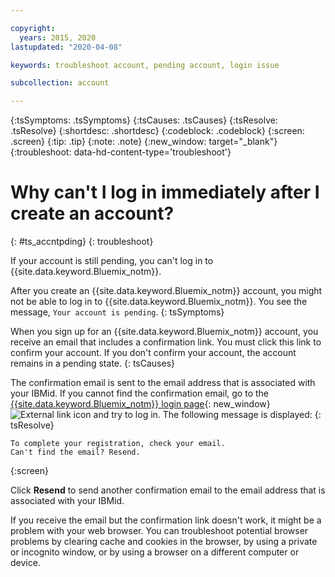 ```yaml
---

copyright:
  years: 2015, 2020
lastupdated: "2020-04-08"

keywords: troubleshoot account, pending account, login issue 

subcollection: account

---
```


{:tsSymptoms: .tsSymptoms}
{:tsCauses: .tsCauses}
{:tsResolve: .tsResolve}
{:shortdesc: .shortdesc}
{:codeblock: .codeblock}
{:screen: .screen}
{:tip: .tip}
{:note: .note}
{:new_window: target="_blank"}
{:troubleshoot: data-hd-content-type='troubleshoot'}

# Why can't I log in immediately after I create an account?
{: #ts_accntpding}
{: troubleshoot}

If your account is still pending, you can't log in to {{site.data.keyword.Bluemix_notm}}.

After you create an {{site.data.keyword.Bluemix_notm}} account, you might not be able to log in to {{site.data.keyword.Bluemix_notm}}. You see the message, `Your account is pending`.
{: tsSymptoms}

When you sign up for an {{site.data.keyword.Bluemix_notm}} account, you receive an email that includes a confirmation link. You must click this link to confirm your account. If you don't confirm your account, the account remains in a pending state.
{: tsCauses}

The confirmation email is sent to the email address that is associated with your IBMid. If you cannot find the confirmation email, go to the [{{site.data.keyword.Bluemix_notm}} login page](https://cloud.ibm.com/){: new_window} ![External link icon](../icons/launch-glyph.svg "External link icon") and try to log in. The following message is displayed:
{: tsResolve}

```
To complete your registration, check your email.
Can't find the email? Resend.
```
{:screen}

Click **Resend** to send another confirmation email to the email address that is associated with your IBMid. 

If you receive the email but the confirmation link doesn't work, it might be a problem with your web browser. You can troubleshoot potential browser problems by clearing cache and cookies in the browser, by using a private or incognito window, or by using a browser on a different computer or device.